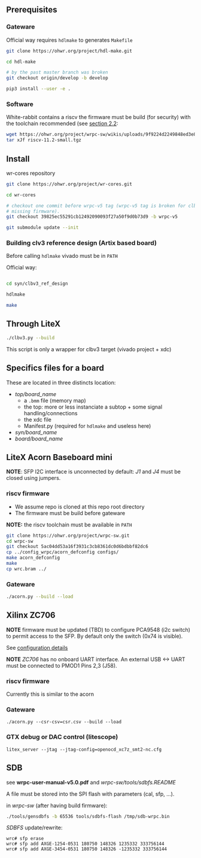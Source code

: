 ## Prerequisites

### Gateware
Official way requires `hdlmake` to generates `Makefile`

```bash
git clone https://ohwr.org/project/hdl-make.git

cd hdl-make

# by the past master branch was broken
git checkout origin/develop -b develop

pip3 install --user -e .

```

### Software

White-rabbit contains a riscv the firmware must be build (for security) with
the toolchain recommended (see [section 2.2](https://ohwr.org/project/wr-cores/wikis/uploads/7cf8d2161b6e5fa86348455bbd022196/wrpc-user-manual-v5.0.pdf):


```bash
wget https://ohwr.org/project/wrpc-sw/wikis/uploads/9f9224d2249848ed3e854636de9c08dc/riscv-11.2-small.tgz
tar xJf riscv-11.2-small.tgz
```

## Install

wr-cores repository

```bash
git clone https://ohwr.org/project/wr-cores.git

cd wr-cores

# checkout one commit before wrpc-v5 tag (wrpc-v5 tag is broken for clbv3:
# missing firmware).
git checkout 39825ec55291cb12492090093f27a50f9d0b73d9 -b wrpc-v5

git submodule update --init

```


### Building clv3 reference design (Artix based board)

Before calling `hdlmake` vivado must be in `PATH`

Official way:

```bash

cd syn/clbv3_ref_design

hdlmake

make

```

## Through LiteX

```bash
./clbv3.py --build
```

This script is only a wrapper for clbv3 target (vivado project + xdc)

## Specifics files for a board

These are located in three distincts location:

- *top/board_name*
  * a `.bmm` file (memory map)
  * the top: more or less instanciate a subtop + some signal
    handling/connections
  * the xdc file
  * Manifest.py (required for `hdlmake` and useless here)
- *syn/board_name*
- *board/board_name*

## LiteX Acorn Baseboard mini

**NOTE**: SFP I2C interface is unconnected by default: *J1* and *J4* must be
closed using jumpers.

### riscv firmware

- We assume repo is cloned at this repo root directory
- The firmware must be build before gateware

**NOTE:** the riscv toolchain must be available in `PATH`

```bash
git clone https://ohwr.org/project/wrpc-sw.git
cd wrpc-sw
git checkout 5ac04dd53a16f3931c3cb8361dc0d6bdbbf82dc6
cp ../config_wrpc/acorn_defconfig configs/
make acorn_defconfig
make
cp wrc.bram ../
```

### Gateware
```bash
./acorn.py --build --load
```

## Xilinx ZC706

**NOTE** firmware must be updated (TBD) to configure PCA9548 (i2c switch) to
permit access to the SFP. By default only the switch (0x74 is visible).

See [configuration details](https://www.ti.com/lit/ds/symlink/pca9548a.pdf?ts=1712311423911&ref_url=https%253A%252F%252Fwww.google.com%252F)

**NOTE** *ZC706* has no onboard UART interface. An external USB <-> UART must be
connected to PMOD1 Pins 2,3 (J58).

### riscv firmware

Currently this is similar to the acorn

### Gateware

```
./acorn.py --csr-csv=csr.csv --build --load
```

### GTX debug or DAC control (litescope)

```
litex_server --jtag --jtag-config=openocd_xc7z_smt2-nc.cfg
```

## SDB

see **wrpc-user-manual-v5.0.pdf** and *wrpc-sw/tools/sdbfs.README*

A file must be stored into the SPI flash with parameters (cal, sfp, ...).

in *wrpc-sw* (after having build firmware):

```bash
./tools/gensdbfs -b 65536 tools/sdbfs-flash /tmp/sdb-wrpc.bin
```

*SDBFS* update/rewrite:
```
wrc# sfp erase
wrc# sfp add AXGE-1254-0531 180750 148326 1235332 333756144
wrc# sfp add AXGE-3454-0531 180750 148326 -1235332 333756144
```
